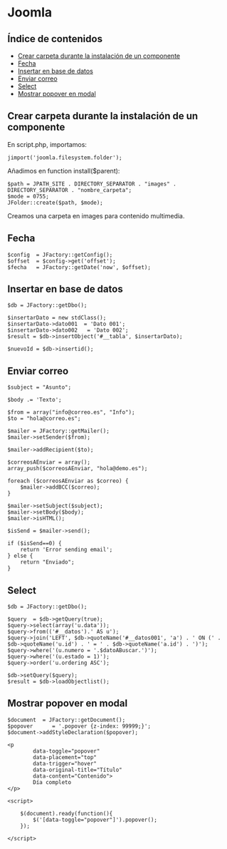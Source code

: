 # Joomla

## Índice de contenidos

- [Crear carpeta durante la instalación de un componente](#crear-carpeta-durante-la-instalación-de-un-componente)
- [Fecha](#fecha)
- [Insertar en base de datos](#insertar-en-base-de-datos)
- [Enviar correo](#enviar-correo)
- [Select](#select)
- [Mostrar popover en modal](#mostrar-popover-en-modal)

## Crear carpeta durante la instalación de un componente

En script.php, importamos:

```
jimport('joomla.filesystem.folder');
```

Añadimos en function install($parent):

```
$path = JPATH_SITE . DIRECTORY_SEPARATOR . "images" . DIRECTORY_SEPARATOR . "nombre_carpeta";
$mode = 0755;
JFolder::create($path, $mode);
```

Creamos una carpeta en images para contenido multimedia.

## Fecha

```
$config  = JFactory::getConfig();
$offset  = $config->get('offset');    
$fecha   = JFactory::getDate('now', $offset);
```

## Insertar en base de datos

```
$db = JFactory::getDbo();

$insertarDato = new stdClass();
$insertarDato->dato001  = 'Dato 001';
$insertarDato->dato002   = 'Dato 002';
$result = $db->insertObject('#__tabla', $insertarDato);

$nuevoId = $db->insertid();
```

## Enviar correo

```
$subject = "Asunto";
        
$body .= 'Texto';

$from = array("info@correo.es", "Info");
$to = "hola@correo.es";

$mailer = JFactory::getMailer();
$mailer->setSender($from);

$mailer->addRecipient($to);

$correosAEnviar = array();
array_push($correosAEnviar, "hola@demo.es");

foreach ($correosAEnviar as $correo) {
    $mailer->addBCC($correo);
}

$mailer->setSubject($subject);
$mailer->setBody($body);
$mailer->isHTML();

$isSend = $mailer->send(); 

if ($isSend==0) {
    return 'Error sending email';
} else {
    return "Enviado";
}
```

## Select

```
$db = JFactory::getDbo(); 
        
$query	= $db->getQuery(true);
$query->select(array('u.data'));
$query->from(('#__datos').' AS u');
$query->join('LEFT', $db->quoteName('#__datos001', 'a') . ' ON (' . $db->quoteName('u.id') . ' = ' . $db->quoteName('a.id') . ')');
$query->where('(u.numero = '.$datoABuscar.')');
$query->where('(u.estado = 1)');
$query->order('u.ordering ASC');

$db->setQuery($query);
$result = $db->loadObjectlist();
```

## Mostrar popover en modal

```
$document  = JFactory::getDocument();
$popover      = '.popover {z-index: 99999;}';
$document->addStyleDeclaration($popover);

<p      
        data-toggle="popover"
        data-placement="top"
        data-trigger="hover"
        data-original-title="Título"
        data-content="Contenido">
        Día completo
</p>

<script>
    
    $(document).ready(function(){
        $('[data-toggle="popover"]').popover();
    });
    
</script>    
```
